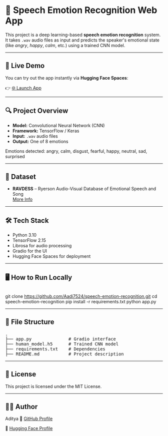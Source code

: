 # 🎤 Speech Emotion Recognition Web App

This project is a deep learning-based **speech emotion recognition** system. It takes `.wav` audio files as input and predicts the speaker's emotional state (like *angry*, *happy*, *calm*, etc.) using a trained CNN model.

---

## 🚀 Live Demo

You can try out the app instantly via **Hugging Face Spaces**:

👉 [🌐 Launch App](https://huggingface.co/spaces/Aadi75240/Speech_Emotion_Recognition)

---

## 🔍 Project Overview

- **Model:** Convolutional Neural Network (CNN)
- **Framework:** TensorFlow / Keras
- **Input:** `.wav` audio files
- **Output:** One of 8 emotions

Emotions detected: angry, calm, disgust, fearful, happy, neutral, sad, surprised


---

## 🧠 Dataset

- **RAVDESS** – Ryerson Audio-Visual Database of Emotional Speech and Song  
  [More Info](https://zenodo.org/record/1188976)

---

## 🛠️ Tech Stack

- Python 3.10
- TensorFlow 2.15
- Librosa for audio processing
- Gradio for the UI
- Hugging Face Spaces for deployment

---

## 🖥️ How to Run Locally

<pre></pre>
git clone https://github.com/Aadi7524/speech-emotion-recognition.git
cd speech-emotion-recognition
pip install -r requirements.txt
python app.py
</pre>

---

## 📁 File Structure

<pre>.
├── app.py              # Gradio interface
├── human_model.h5      # Trained CNN model
├── requirements.txt    # Dependencies
├── README.md           # Project description
</pre>

---

## 📜 License

This project is licensed under the MIT License.

---

## 🙋‍♂️ Author

Aditya
🔗 [GitHub Profile](https://github.com/Aadi7524)

🤗 [Hugging Face Profile](https://huggingface.co/Aadi75240)

